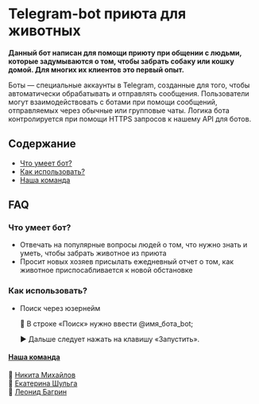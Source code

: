 
# Telegram-bot приюта для животных

**Данный бот написан для помощи приюту при общении с людьми, которые задумываются о том, чтобы забрать собаку или кошку домой. 
Для многих их клиентов это первый опыт.**

Боты — специальные аккаунты в Telegram, созданные для того, чтобы автоматически обрабатывать и отправлять сообщения. 
Пользователи могут взаимодействовать с ботами при помощи сообщений, отправляемых через обычные или групповые чаты. 
Логика бота контролируется при помощи HTTPS запросов к нашему API для ботов.
## Содержание

 - [Что умеет бот?](#что-умеет-бот)
 - [Как использовать?](#как-использовать)
 - [Наша команда](#наша-команда)


## FAQ

### Что умеет бот?

- Отвечать на популярные вопросы людей о том, что нужно знать и уметь, чтобы забрать животное из приюта
- Просит новых хозяев присылать ежедневный отчет о том, как животное приспосабливается к новой обстановке

### Как использовать?

- Поиск через юзернейм

    :mag_right: В строке «Поиск» нужно ввести @имя_бота_bot;

    :arrow_forward: Дальше следует нажать на клавишу «Запустить».

#### [Наша команда](#наша-команда)
:small_orange_diamond: [Никита Михайлов](https://github.com/R30Radium)  
:small_orange_diamond: [Екатерина Шульга](https://github.com/EkaterinaShulga)  
:small_orange_diamond: [Леонид Багрин](https://github.com/DanielNirgab)
